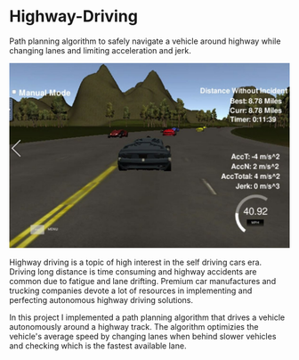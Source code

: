 # Highway-Driving
Path planning algorithm to safely navigate a vehicle around highway while changing lanes and limiting acceleration and jerk.
   
![FutureGIF](images/FutureGIF.JPG)

Highway driving is a topic of high interest in the self driving cars era. Driving long distance is time consuming and highway accidents are common due to fatigue and lane drifting. Premium car manufactures and trucking companies devote a lot of resources in implementing and perfecting autonomous highway driving solutions.

In this project I implemented a path planning algorithm that drives a vehicle autonomously around a highway track. The algorithm optimizies the vehicle's average speed by changing lanes when behind slower vehicles and checking which is the fastest available lane.




